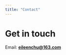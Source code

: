 ```yaml
---
title: "Contact"
---
```


# Get in touch
Email: **[eileenchu@163.com](mailto:eileenchu@163.com)**

<!-- Optional contact form (create a free Formspree endpoint and replace YOUR_ENDPOINT): -->
<!--
<form action="https://formspree.io/f/YOUR_ENDPOINT" method="POST">
  <label>Your email:<br><input type="email" name="email" required></label><br><br>
  <label>Your message:<br><textarea name="message" rows="5" required></textarea></label><br><br>
  <button type="submit">Send</button>
</form>
-->
